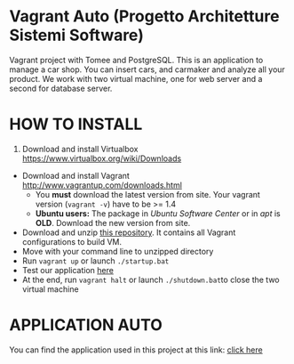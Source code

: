 Vagrant Auto (Progetto Architetture Sistemi Software)
===========

Vagrant project with Tomee and PostgreSQL.
This is an application to manage a car shop. You can insert cars, and carmaker and analyze all your product.
We work with two virtual machine, one for web server and a second for database server.


HOW TO INSTALL
===========

1. Download and install Virtualbox https://www.virtualbox.org/wiki/Downloads
* Download and install Vagrant http://www.vagrantup.com/downloads.html
  * You **must** download the latest version from site. Your vagrant version (`vagrant -v`) have to be >= 1.4
  * **Ubuntu users:** The package in *Ubuntu Software Center* or in *apt* is **OLD**. Download the new version from site.
* Download and unzip [this repository](https://github.com/zell92/VagrantASS/archive/master.zip). It contains all Vagrant configurations to build VM.
* Move with your command line to unzipped directory
* Run `vagrant up` or launch `./startup.bat`
* Test our application [here](http://192.168.33.10:8080/auto/)
* At the end, run `vagrant halt` or launch `./shutdown.bat`to close the two virtual machine


APPLICATION AUTO
===========

You can find the application used in this project at this link:
[click here](https://github.com/zell92/Auto)
